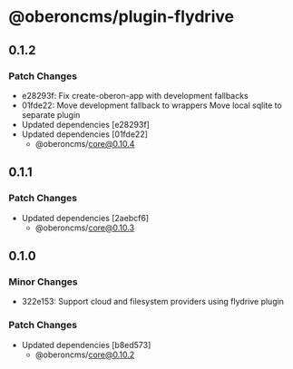 # @oberoncms/plugin-flydrive

## 0.1.2

### Patch Changes

- e28293f: Fix create-oberon-app with development fallbacks
- 01fde22: Move development fallback to wrappers
  Move local sqlite to separate plugin
- Updated dependencies [e28293f]
- Updated dependencies [01fde22]
  - @oberoncms/core@0.10.4

## 0.1.1

### Patch Changes

- Updated dependencies [2aebcf6]
  - @oberoncms/core@0.10.3

## 0.1.0

### Minor Changes

- 322e153: Support cloud and filesystem providers using flydrive plugin

### Patch Changes

- Updated dependencies [b8ed573]
  - @oberoncms/core@0.10.2
